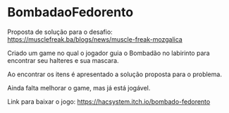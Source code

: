 # BombadaoFedorento

Proposta de solução para o desafio: https://musclefreak.ba/blogs/news/muscle-freak-mozgalica

Criado um game no qual o jogador guia o Bombadão no labirinto para encontrar seu halteres e sua mascara.

Ao encontrar os itens é apresentado a solução proposta para o problema.

Ainda falta melhorar o game, mas já está jogável.

Link para baixar o jogo: https://hacsystem.itch.io/bombado-fedorento
